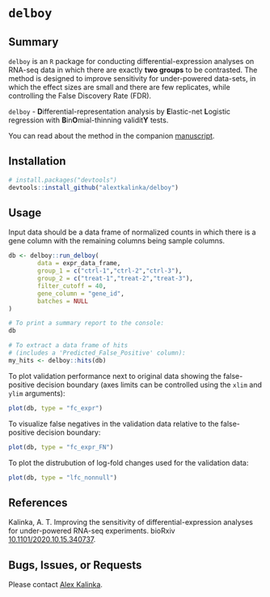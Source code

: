 # `delboy`

## Summary

`delboy` is an `R` package for conducting differential-expression analyses on RNA-seq data in which there are exactly **two groups** to be contrasted. The method is designed to improve sensitivity for under-powered data-sets, in which the effect sizes are small and there are few replicates, while controlling the False Discovery Rate (FDR).

`delboy` - **D**ifferential-representation analysis by **E**lastic-net **L**ogistic regression with **B**in**O**mial-thinning validit**Y** tests.

You can read about the method in the companion [manuscript](https://www.biorxiv.org/content/10.1101/2020.10.15.340737v1.full).

## Installation

```r
# install.packages("devtools")
devtools::install_github("alextkalinka/delboy")
```

## Usage

Input data should be a data frame of normalized counts in which there is a gene column with the remaining columns being sample columns.

```r
db <- delboy::run_delboy(
		data = expr_data_frame,
		group_1 = c("ctrl-1","ctrl-2","ctrl-3"),
		group_2 = c("treat-1","treat-2","treat-3"),
		filter_cutoff = 40,
		gene_column = "gene_id",
		batches = NULL
)

# To print a summary report to the console:
db

# To extract a data frame of hits
# (includes a 'Predicted_False_Positive' column):
my_hits <- delboy::hits(db)

```

To plot validation performance next to original data showing the false-positive decision boundary (axes limits can be controlled using the `xlim` and `ylim` arguments):

```r
plot(db, type = "fc_expr")
```

To visualize false negatives in the validation data relative to the false-positive decision boundary:

```r
plot(db, type = "fc_expr_FN")
```

To plot the distrubution of log-fold changes used for the validation data:

```r
plot(db, type = "lfc_nonnull")
```

## References

Kalinka, A. T. Improving the sensitivity of differential-expression analyses for under-powered RNA-seq experiments. bioRxiv [10.1101/2020.10.15.340737](https://www.biorxiv.org/content/10.1101/2020.10.15.340737v1.full).

## Bugs, Issues, or Requests

Please contact [Alex Kalinka](mailto:alex.t.kalinka@gmail.com).
